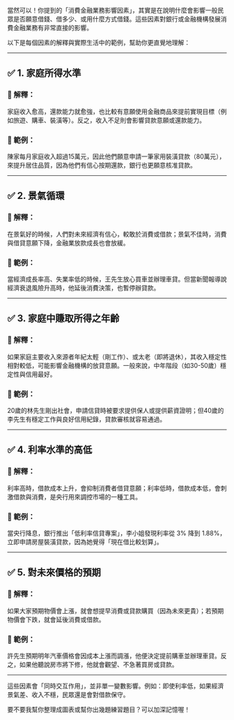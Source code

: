 當然可以！你提到的「消費金融業務影響因素」，其實是在說明什麼會影響一般民眾是否願意借錢、借多少、或用什麼方式借錢。這些因素對銀行或金融機構發展消費金融業務有非常直接的影響。

以下是每個因素的解釋與實際生活中的範例，幫助你更直覺地理解：

---

## ✅ 1. 家庭所得水準  
### 📘 解釋：  
家庭收入愈高，還款能力就愈強，也比較有意願使用金融商品來提前實現目標（例如旅遊、購車、裝潢等）。反之，收入不足則會影響貸款意願或還款能力。

### 📌 範例：  
陳家每月家庭收入超過15萬元，因此他們願意申請一筆家用裝潢貸款（80萬元），來提升居住品質，因為他們有信心按期還款，銀行也更願意核准貸款。

---

## ✅ 2. 景氣循環  
### 📘 解釋：  
在景氣好的時候，人們對未來經濟有信心，較敢於消費或借款；景氣不佳時，消費與借貸意願下降，金融業放款成長也會放緩。

### 📌 範例：  
當經濟成長率高、失業率低的時候，王先生放心買車並辦理車貸。但當新聞報導說經濟衰退風險升高時，他延後消費決策，也暫停辦貸款。

---

## ✅ 3. 家庭中賺取所得之年齡  
### 📘 解釋：  
如果家庭主要收入來源者年紀太輕（剛工作）、或太老（即將退休），其收入穩定性相對較低，可能影響金融機構的放貸意願。一般來說，中年階段（如30-50歲）穩定性與信用最好。

### 📌 範例：  
20歲的林先生剛出社會，申請信貸時被要求提供保人或提供薪資證明；但40歲的李先生有穩定工作與良好信用紀錄，貸款審核就容易通過。

---

## ✅ 4. 利率水準的高低  
### 📘 解釋：  
利率高時，借款成本上升，會抑制消費者借貸意願；利率低時，借款成本低，會刺激借款與消費，是央行用來調控市場的一種工具。

### 📌 範例：  
當央行降息，銀行推出「低利率信貸專案」，李小姐發現利率從 3% 降到 1.88%，立即申請房屋裝潢貸款，因為她覺得「現在借比較划算」。

---

## ✅ 5. 對未來價格的預期  
### 📘 解釋：  
如果大家預期物價會上漲，就會想提早消費或貸款購買（因為未來更貴）；若預期物價會下跌，就會延後消費或借款。

### 📌 範例：  
許先生預期明年汽車價格會因成本上漲而調漲，他便決定提前購車並辦理車貸。反之，如果他聽說房市將下修，他就會觀望、不急著買房或貸款。

---

這些因素會「同時交互作用」，並非單一變數影響。例如：即使利率低，如果經濟景氣差、收入不穩，民眾還是會對借款保守。

要不要我幫你整理成圖表或幫你出幾題練習題目？可以加深記憶喔！